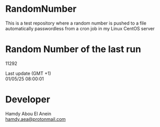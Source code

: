 # RandomNumber    
This is a test repository where a random number is pushed to a file automatically passwordless from a cron job in my Linux CentOS server    
# Random Number of the last run   
11292
      
Last update (GMT +1)    
01/05/25 08:00:01
# Developer    
Hamdy Abou El Anein   
hamdy.aea@protonmail.com
